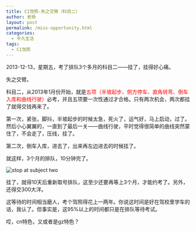 ```yaml
---
title: C1驾照-失之交臂（科目二）
author: 老杨
layout: post
permalink: /miss-opportunity.html
categories:
  - 平凡生活
tags:
  - C1驾照
---
```

2013-12-13，星期五，考了排队3个多月的科目二——挂了，挂得好心痛。

失之交臂。  


  
科目二，从2013年1月份开始，就是<span style="color: #ff0000;">五项（半坡起步、侧方停车、直角转弯、倒车入库和曲线行驶）</span>必考，并且五项要一次性通过才合格。只有两次机会，两次都挂了就得交钱再来了。

第一次，紧张，脚抖，半坡起步的时候太急，死火了，运气好，马上启动，过了。然后小心翼翼的，一直到了最后一关——曲线行驶，平时觉得很简单的曲线突然蒙住了，不会走了，压线，挂了。

第二次，倒车入库，进去了，出来再左边进去的时候挂了。

就这样，3个月的排队，10分钟完了。

![stop at subject two][1]

挂了，就得10天后重新取号排队，这至少还要再等上3个月，才能约考了。另外，还得交300大洋。

这等待的时间相当磨人，考个驾照得花上一两年。你说这时间是好在驾校里学车的话，我认了。但事实是，这95%以上的时间都只是在排队等待考试。

哎，cn特色，又或者是gz特色？

 [1]: http://cyhour.com/wp-content/uploads/2013/12/stop-at-subject-two.png